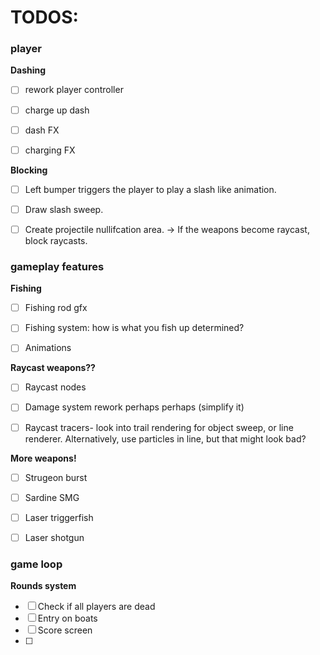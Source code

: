 # TODOS:


### player



**Dashing**

* [ ] rework player controller
* [ ] charge up dash
* [ ] dash FX
* [ ] charging FX


**Blocking**

* [ ] Left bumper triggers the player to play a slash like animation.
* [ ] Draw slash sweep.
* [ ] Create projectile nullifcation area. -> If the weapons become raycast, block raycasts.



### gameplay features



**Fishing**

* [ ] Fishing rod gfx
* [ ] Fishing system: how is what you fish up determined?
* [ ] Animations


**Raycast weapons??**

* [ ] Raycast nodes
* [ ] Damage system rework perhaps perhaps (simplify it)
* [ ] Raycast tracers- look into trail rendering for object sweep, or line renderer. Alternatively, use particles in line, but that might look bad?


**More weapons!**

* [ ] Strugeon burst
* [ ] Sardine SMG
* [ ] Laser triggerfish
* [ ] Laser shotgun




### game loop



**Rounds system**

* [ ] Check if all players are dead
* [ ] Entry on boats
* [ ] Score screen
* [ ]
